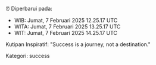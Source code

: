 ⏰ Diperbarui pada:
- WIB: Jumat, 7 Februari 2025 12.25.17 UTC
- WITA: Jumat, 7 Februari 2025 13.25.17 UTC
- WIT: Jumat, 7 Februari 2025 14.25.17 UTC

Kutipan Inspiratif:
"Success is a journey, not a destination."


Kategori: success

